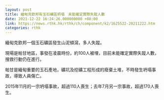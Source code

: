 ```yaml
---
layout: post
title: 緬甸克欽邦有玉石礦區坍塌　未能確定實際失蹤人數
date: 2021-12-22 16:24:26.000000000 +08:00
link: https://news.rthk.hk/rthk/ch/component/k2/1625522-20211222.htm
categories: rthk
---
```


緬甸克欽邦一個玉石礦區發生山泥傾瀉，多人失蹤。

現場是帕甘地區，事發在凌晨時份，約100人被埋，目前未能確定實際失蹤人數，搜救行動仍在進行。

帕甘是緬甸重要的玉石產地，礦坑及挖礦工程形成的廢棄土堆，不時發生坍塌事故，導致人員傷亡。

2015年11月的一宗坍塌事故，超過110人喪生；去年7月另一宗事故，超過170人喪生。
